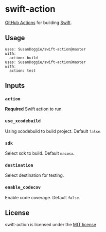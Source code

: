 # swift-action

[GitHub Actions](https://github.com/features/actions) for building [Swift](https://swift.org).

## Usage

```
uses: SusanDoggie/swift-action@master
with:
  action: build
uses: SusanDoggie/swift-action@master
with:
  action: test
```

## Inputs

### `action`

**Required** Swift action to run.

### `use_xcodebuild`

Using xcodebuild to build project. Default `false`.

### `sdk`

Select sdk to build. Default `macosx`.

### `destination`

Select destination for testing.

### `enable_codecov`

Enable code coverage. Default `false`.

## License

swift-action is licensed under the [MIT license](LICENSE)
